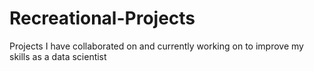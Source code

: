 # Recreational-Projects
Projects I have collaborated on and currently working on to improve my skills as a data scientist

